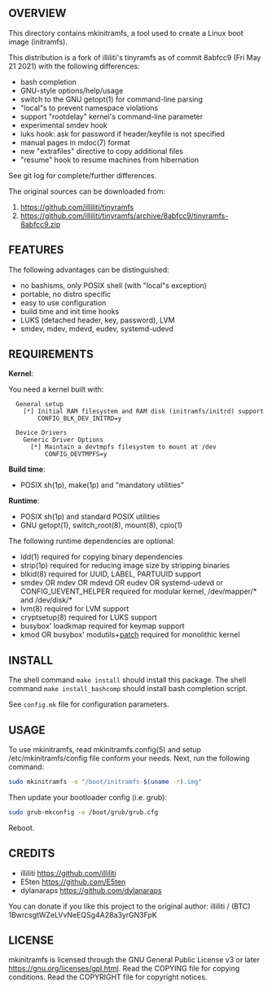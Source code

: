 OVERVIEW
--------
This directory contains mkinitramfs, a tool used to create a
Linux boot image (initramfs).

This distribution is a fork of illiliti's tinyramfs as of commit
8abfcc9 (Fri May 21 2021) with the following differences:
- bash completion
- GNU-style options/help/usage
- switch to the GNU getopt(1) for command-line parsing
- "local"s to prevent namespace violations
- support "rootdelay" kernel's command-line parameter
- experimental smdev hook
- luks hook: ask for password if header/keyfile is not specified
- manual pages in mdoc(7) format
- new "extrafiles" directive to copy additional files
- "resume" hook to resume machines from hibernation

See git log for complete/further differences.

The original sources can be downloaded from:
1. https://github.com/illiliti/tinyramfs
2. https://github.com/illiliti/tinyramfs/archive/8abfcc9/tinyramfs-8abfcc9.zip


FEATURES
--------
The following advantages can be distinguished:
- no bashisms, only POSIX shell (with "local"s exception)
- portable, no distro specific
- easy to use configuration
- build time and init time hooks
- LUKS (detached header, key, password), LVM
- smdev, mdev, mdevd, eudev, systemd-udevd


REQUIREMENTS
------------
**Kernel**:

You need a kernel built with:
```
  General setup
    [*] Initial RAM filesystem and RAM disk (initramfs/initrd) support
        CONFIG_BLK_DEV_INITRD=y

  Device Drivers
    Generic Driver Options
      [*] Maintain a devtmpfs filesystem to mount at /dev
          CONFIG_DEVTMPFS=y
```

**Build time**:
- POSIX sh(1p), make(1p) and "mandatory utilities"

**Runtime**:
- POSIX sh(1p) and standard POSIX utilities
- GNU getopt(1), switch_root(8), mount(8), cpio(1)

The following runtime dependencies are optional:

- ldd(1) required for copying binary dependencies
- strip(1p) required for reducing image size by stripping
  binaries
- blkid(8) required for UUID, LABEL, PARTUUID support
- smdev OR mdev OR mdevd OR eudev OR systemd-udevd or
  CONFIG_UEVENT_HELPER required for modular kernel,
  /dev/mapper/* and /dev/disk/*
- lvm(8) required for LVM support
- cryptsetup(8) required for LUKS support
- busybox' loadkmap required for keymap support
- kmod OR busybox' modutils+[patch][1] required for monolithic
  kernel

[1]: /patches/modprobe-kernel-version.patch


INSTALL
-------
The shell command `make install` should install this package.
The shell command `make install_bashcomp` should install bash
completion script.

See `config.mk` file for configuration parameters.


USAGE
-----
To use mkinitramfs, read mkinitramfs.config(5) and setup
/etc/mkinitramfs/config file conform your needs.  Next, run the
following command:

```sh
sudo mkinitramfs -o "/boot/initramfs-$(uname -r).img"
```

Then update your bootloader config (i.e. grub):

```sh
sudo grub-mkconfig -o /boot/grub/grub.cfg
```

Reboot.


CREDITS
-------
- illiliti    <https://github.com/illiliti>
- E5ten       <https://github.com/E5ten>
- dylanaraps  <https://github.com/dylanaraps>

You can donate if you like this project to the original author:
illiliti / (BTC) 1BwrcsgtWZeLVvNeEQSg4A28a3yrGN3FpK


LICENSE
-------
mkinitramfs is licensed through the GNU General Public License
v3 or later <https://gnu.org/licenses/gpl.html>.
Read the COPYING file for copying conditions.
Read the COPYRIGHT file for copyright notices.
